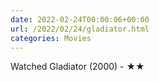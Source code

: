 ```yaml
---
date: 2022-02-24T00:00:06+00:00
url: /2022/02/24/gladiator.html
categories: Movies
---
```

Watched Gladiator (2000) - ★★




